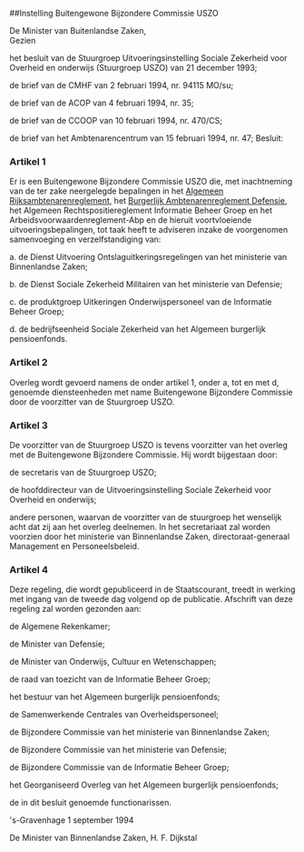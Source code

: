 <meta http-equiv='Content-Type' content='text/html; charset=utf-8' />

##Instelling Buitengewone Bijzondere Commissie USZO

De Minister van Buitenlandse Zaken,  
Gezien

het besluit van de Stuurgroep Uitvoeringsinstelling Sociale Zekerheid voor Overheid en onderwijs (Stuurgroep USZO) van 21 december 1993;  

de brief van de CMHF van 2 februari 1994, nr. 94115 MO/su;  

de brief van de ACOP van 4 februari 1994, nr. 35;  

de brief van de CCOOP van 10 februari 1994, nr. 470/CS;  

de brief van het Ambtenarencentrum van 15 februari 1994, nr. 47;     Besluit:    

### Artikel  1  

Er is een Buitengewone Bijzondere Commissie USZO die, met inachtneming van de ter zake neergelegde bepalingen in het [Algemeen Rijksambtenarenreglement](../../../../../../../AMvB/burgerlijk/ambtenarenreglement/defensie/BWBR0006040/README.md), het [Burgerlijk Ambtenarenreglement Defensie](../../../../../../../AMvB/burgerlijk/ambtenarenreglement/defensie/BWBR0006040/README.md), het Algemeen Rechtspositiereglement Informatie Beheer Groep en het Arbeidsvoorwaardenreglement-Abp en de hieruit voortvloeiende uitvoeringsbepalingen, tot taak heeft te adviseren inzake de voorgenomen samenvoeging en verzelfstandiging van: 

a. de Dienst Uitvoering Ontslaguitkeringsregelingen van het ministerie van Binnenlandse Zaken; 

b. de Dienst Sociale Zekerheid Militairen van het ministerie van Defensie; 

c. de produktgroep Uitkeringen Onderwijspersoneel van de Informatie Beheer Groep; 

d. de bedrijfseenheid Sociale Zekerheid van het Algemeen burgerlijk pensioenfonds.  

### Artikel  2  

Overleg wordt gevoerd namens de onder artikel 1, onder a, tot en met d, genoemde diensteenheden met name Buitengewone Bijzondere Commissie door de voorzitter van de Stuurgroep USZO. 

### Artikel  3  

De voorzitter van de Stuurgroep USZO is tevens voorzitter van het overleg met de Buitengewone Bijzondere Commissie. Hij wordt bijgestaan door: 

de secretaris van de Stuurgroep USZO;  

de hoofddirecteur van de Uitvoeringsinstelling Sociale Zekerheid voor Overheid en onderwijs;  

andere personen, waarvan de voorzitter van de stuurgroep het wenselijk acht dat zij aan het overleg deelnemen. In het secretariaat zal worden voorzien door het ministerie van Binnenlandse Zaken, directoraat-generaal Management en Personeelsbeleid.   

### Artikel  4  

Deze regeling, die wordt gepubliceerd in de Staatscourant, treedt in werking met ingang van de tweede dag volgend op de publicatie. Afschrift van deze regeling zal worden gezonden aan: 

de Algemene Rekenkamer;  

de Minister van Defensie;  

de Minister van Onderwijs, Cultuur en Wetenschappen;  

de raad van toezicht van de Informatie Beheer Groep;  

het bestuur van het Algemeen burgerlijk pensioenfonds;  

de Samenwerkende Centrales van Overheidspersoneel;  

de Bijzondere Commissie van het ministerie van Binnenlandse Zaken;  

de Bijzondere Commissie van het ministerie van Defensie;  

de Bijzondere Commissie van de Informatie Beheer Groep;  

het Georganiseerd Overleg van het Algemeen burgerlijk pensioenfonds;  

de in dit besluit genoemde functionarissen.   

's-Gravenhage 
1 september 1994    

De 
Minister van Binnenlandse Zaken, 
H. F. Dijkstal      
